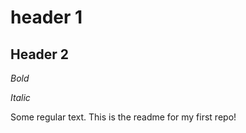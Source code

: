# header 1
## Header 2


*Bold*

_Italic_

Some regular text.
This is the readme for my first repo!
